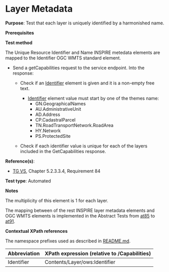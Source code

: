 # Layer Metadata

**Purpose**: Test that each layer is uniquely identified by a harmonished name.

**Prerequisites**

**Test method**

The Unique Resource Identifier and Name INSPIRE metedata elements are mapped to the Identifier OGC WMTS standard element.

* Send a getCapabilities request to the service endpoint. Into the response:

  * Check if an [Identifier](#identifier) element is given and it is a non-empty free text.

      * [Identifier](#identifier) element value must start by one of the themes name:
        * GN.GeographicalNames
        * AU.AdministrativeUnit
        * AD.Address
        * CP.CadastralParcel
        * TN.RoadTransportNetwork.RoadArea
        * HY.Network
        * PS.ProtectedSite

  * Check if each identifier value is unique for each of the layers included in the GetCapabilities response.

**Reference(s)**:
* [TG VS](./README.md#ref_TG_VS), Chapter 5.2.3.3.4, Requirement 84

**Test type**: Automated

**Notes**

The multiplicity of this element is 1 for each layer.

The mapping between of the rest INSPIRE layer metadata elements and OGC WMTS elements is implemented in the Abstract Tests from [at85](./at85-getcapabilities-layer-title.md) to [at91](./at91-getcapabilities-layer-legend-url.md).

**Contextual XPath references**

The namespace prefixes used as described in [README.md](./README.md#namespaces).

Abbreviation                                               |  XPath expression (relative to /Capabilities)
---------------------------------------------------------- | -------------------------------------------------------------------------
Identifier <a name="identifier"></a> | Contents/Layer/ows:Identifier
